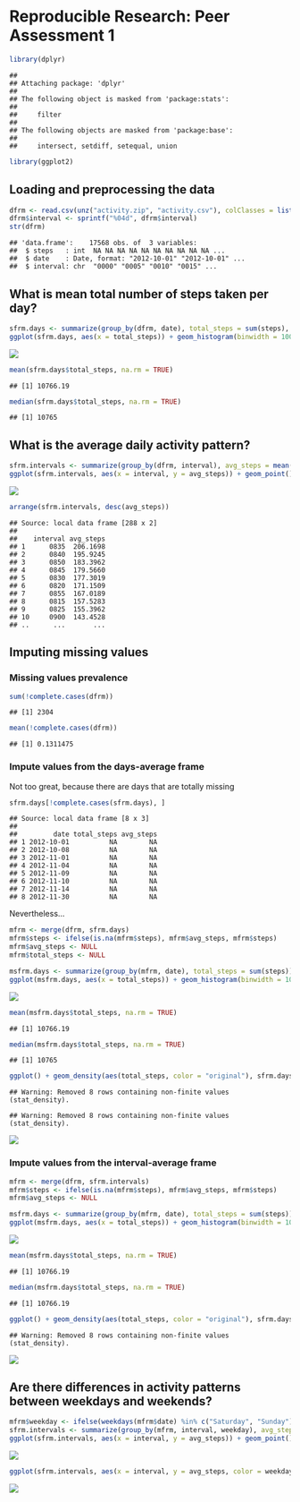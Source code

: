 # Reproducible Research: Peer Assessment 1


```r
library(dplyr)
```

```
## 
## Attaching package: 'dplyr'
## 
## The following object is masked from 'package:stats':
## 
##     filter
## 
## The following objects are masked from 'package:base':
## 
##     intersect, setdiff, setequal, union
```

```r
library(ggplot2)
```

## Loading and preprocessing the data


```r
dfrm <- read.csv(unz("activity.zip", "activity.csv"), colClasses = list(date = "Date"))
dfrm$interval <- sprintf("%04d", dfrm$interval)
str(dfrm)
```

```
## 'data.frame':	17568 obs. of  3 variables:
##  $ steps   : int  NA NA NA NA NA NA NA NA NA NA ...
##  $ date    : Date, format: "2012-10-01" "2012-10-01" ...
##  $ interval: chr  "0000" "0005" "0010" "0015" ...
```


## What is mean total number of steps taken per day?


```r
sfrm.days <- summarize(group_by(dfrm, date), total_steps = sum(steps), avg_steps = mean(steps))
ggplot(sfrm.days, aes(x = total_steps)) + geom_histogram(binwidth = 1000, color = "black", fill = "lightblue")
```

![](PA1_template_files/figure-html/unnamed-chunk-3-1.png) 

```r
mean(sfrm.days$total_steps, na.rm = TRUE)
```

```
## [1] 10766.19
```

```r
median(sfrm.days$total_steps, na.rm = TRUE)
```

```
## [1] 10765
```


## What is the average daily activity pattern?


```r
sfrm.intervals <- summarize(group_by(dfrm, interval), avg_steps = mean(steps, na.rm = TRUE))
ggplot(sfrm.intervals, aes(x = interval, y = avg_steps)) + geom_point() + scale_x_discrete(breaks = c("0600", 1200, 1800))
```

![](PA1_template_files/figure-html/unnamed-chunk-4-1.png) 


```r
arrange(sfrm.intervals, desc(avg_steps))
```

```
## Source: local data frame [288 x 2]
## 
##    interval avg_steps
## 1      0835  206.1698
## 2      0840  195.9245
## 3      0850  183.3962
## 4      0845  179.5660
## 5      0830  177.3019
## 6      0820  171.1509
## 7      0855  167.0189
## 8      0815  157.5283
## 9      0825  155.3962
## 10     0900  143.4528
## ..      ...       ...
```


## Imputing missing values

### Missing values prevalence


```r
sum(!complete.cases(dfrm))
```

```
## [1] 2304
```

```r
mean(!complete.cases(dfrm))
```

```
## [1] 0.1311475
```

### Impute values from the days-average frame

Not too great, because there are days that are totally missing


```r
sfrm.days[!complete.cases(sfrm.days), ]
```

```
## Source: local data frame [8 x 3]
## 
##         date total_steps avg_steps
## 1 2012-10-01          NA        NA
## 2 2012-10-08          NA        NA
## 3 2012-11-01          NA        NA
## 4 2012-11-04          NA        NA
## 5 2012-11-09          NA        NA
## 6 2012-11-10          NA        NA
## 7 2012-11-14          NA        NA
## 8 2012-11-30          NA        NA
```

Nevertheless...


```r
mfrm <- merge(dfrm, sfrm.days)
mfrm$steps <- ifelse(is.na(mfrm$steps), mfrm$avg_steps, mfrm$steps)
mfrm$avg_steps <- NULL
mfrm$total_steps <- NULL
```


```r
msfrm.days <- summarize(group_by(mfrm, date), total_steps = sum(steps))
ggplot(msfrm.days, aes(x = total_steps)) + geom_histogram(binwidth = 1000, color = "black", fill = "lightblue")
```

![](PA1_template_files/figure-html/unnamed-chunk-9-1.png) 

```r
mean(msfrm.days$total_steps, na.rm = TRUE)
```

```
## [1] 10766.19
```

```r
median(msfrm.days$total_steps, na.rm = TRUE)
```

```
## [1] 10765
```


```r
ggplot() + geom_density(aes(total_steps, color = "original"), sfrm.days) + geom_density(aes(total_steps, color = "filled"), msfrm.days) 
```

```
## Warning: Removed 8 rows containing non-finite values (stat_density).
```

```
## Warning: Removed 8 rows containing non-finite values (stat_density).
```

![](PA1_template_files/figure-html/unnamed-chunk-10-1.png) 

### Impute values from the interval-average frame


```r
mfrm <- merge(dfrm, sfrm.intervals)
mfrm$steps <- ifelse(is.na(mfrm$steps), mfrm$avg_steps, mfrm$steps)
mfrm$avg_steps <- NULL
```


```r
msfrm.days <- summarize(group_by(mfrm, date), total_steps = sum(steps))
ggplot(msfrm.days, aes(x = total_steps)) + geom_histogram(binwidth = 1000, color = "black", fill = "lightblue")
```

![](PA1_template_files/figure-html/unnamed-chunk-12-1.png) 

```r
mean(msfrm.days$total_steps, na.rm = TRUE)
```

```
## [1] 10766.19
```

```r
median(msfrm.days$total_steps, na.rm = TRUE)
```

```
## [1] 10766.19
```


```r
ggplot() + geom_density(aes(total_steps, color = "original"), sfrm.days) + geom_density(aes(total_steps, color = "filled"), msfrm.days)
```

```
## Warning: Removed 8 rows containing non-finite values (stat_density).
```

![](PA1_template_files/figure-html/unnamed-chunk-13-1.png) 


## Are there differences in activity patterns between weekdays and weekends?


```r
mfrm$weekday <- ifelse(weekdays(mfrm$date) %in% c("Saturday", "Sunday"), "Weekend", "Weekday")
sfrm.intervals <- summarize(group_by(mfrm, interval, weekday), avg_steps = mean(steps, na.rm = TRUE))
ggplot(sfrm.intervals, aes(x = interval, y = avg_steps)) + geom_point() + scale_x_discrete(breaks = c("0600", 1200, 1800)) + facet_grid(weekday ~ .) + geom_line(aes(group = 1))
```

![](PA1_template_files/figure-html/unnamed-chunk-14-1.png) 


```r
ggplot(sfrm.intervals, aes(x = interval, y = avg_steps, color = weekday)) + geom_point() + scale_x_discrete(breaks = c("0600", 1200, 1800)) + geom_line(aes(group = weekday))
```

![](PA1_template_files/figure-html/unnamed-chunk-15-1.png) 
